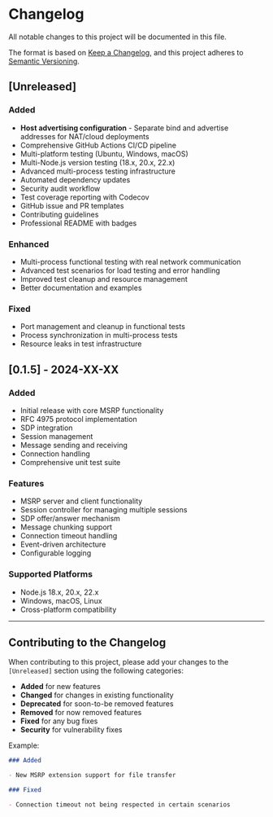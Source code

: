 # Changelog

All notable changes to this project will be documented in this file.

The format is based on [Keep a Changelog](https://keepachangelog.com/en/1.0.0/),
and this project adheres to [Semantic Versioning](https://semver.org/spec/v2.0.0.html).

## [Unreleased]

### Added

- **Host advertising configuration** - Separate bind and advertise addresses for NAT/cloud deployments
- Comprehensive GitHub Actions CI/CD pipeline
- Multi-platform testing (Ubuntu, Windows, macOS)
- Multi-Node.js version testing (18.x, 20.x, 22.x)
- Advanced multi-process testing infrastructure
- Automated dependency updates
- Security audit workflow
- Test coverage reporting with Codecov
- GitHub issue and PR templates
- Contributing guidelines
- Professional README with badges

### Enhanced

- Multi-process functional testing with real network communication
- Advanced test scenarios for load testing and error handling
- Improved test cleanup and resource management
- Better documentation and examples

### Fixed

- Port management and cleanup in functional tests
- Process synchronization in multi-process tests
- Resource leaks in test infrastructure

## [0.1.5] - 2024-XX-XX

### Added

- Initial release with core MSRP functionality
- RFC 4975 protocol implementation
- SDP integration
- Session management
- Message sending and receiving
- Connection handling
- Comprehensive unit test suite

### Features

- MSRP server and client functionality
- Session controller for managing multiple sessions
- SDP offer/answer mechanism
- Message chunking support
- Connection timeout handling
- Event-driven architecture
- Configurable logging

### Supported Platforms

- Node.js 18.x, 20.x, 22.x
- Windows, macOS, Linux
- Cross-platform compatibility

---

## Contributing to the Changelog

When contributing to this project, please add your changes to the `[Unreleased]` section using the following categories:

- **Added** for new features
- **Changed** for changes in existing functionality
- **Deprecated** for soon-to-be removed features
- **Removed** for now removed features
- **Fixed** for any bug fixes
- **Security** for vulnerability fixes

Example:

```markdown
### Added

- New MSRP extension support for file transfer

### Fixed

- Connection timeout not being respected in certain scenarios
```
